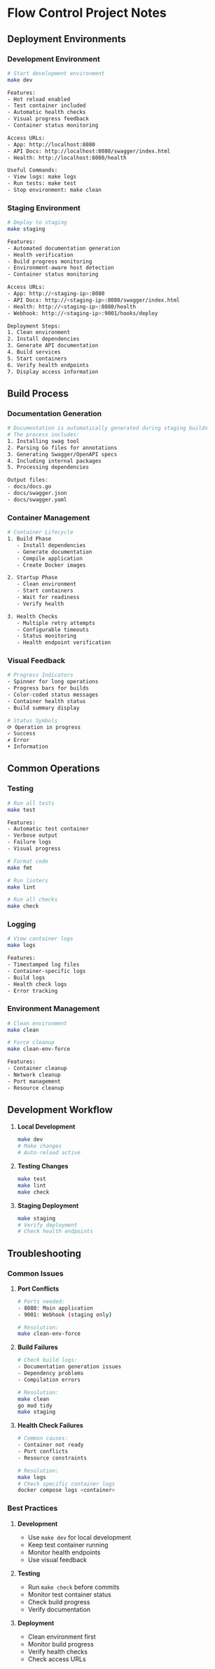 # Flow Control Project Notes

## Deployment Environments

### Development Environment
```bash
# Start development environment
make dev

Features:
- Hot reload enabled
- Test container included
- Automatic health checks
- Visual progress feedback
- Container status monitoring

Access URLs:
- App: http://localhost:8080
- API Docs: http://localhost:8080/swagger/index.html
- Health: http://localhost:8080/health

Useful Commands:
- View logs: make logs
- Run tests: make test
- Stop environment: make clean
```

### Staging Environment
```bash
# Deploy to staging
make staging

Features:
- Automated documentation generation
- Health verification
- Build progress monitoring
- Environment-aware host detection
- Container status monitoring

Access URLs:
- App: http://<staging-ip>:8080
- API Docs: http://<staging-ip>:8080/swagger/index.html
- Health: http://<staging-ip>:8080/health
- Webhook: http://<staging-ip>:9001/hooks/deploy

Deployment Steps:
1. Clean environment
2. Install dependencies
3. Generate API documentation
4. Build services
5. Start containers
6. Verify health endpoints
7. Display access information
```

## Build Process

### Documentation Generation
```bash
# Documentation is automatically generated during staging builds
# The process includes:
1. Installing swag tool
2. Parsing Go files for annotations
3. Generating Swagger/OpenAPI specs
4. Including internal packages
5. Processing dependencies

Output files:
- docs/docs.go
- docs/swagger.json
- docs/swagger.yaml
```

### Container Management
```bash
# Container Lifecycle
1. Build Phase
   - Install dependencies
   - Generate documentation
   - Compile application
   - Create Docker images

2. Startup Phase
   - Clean environment
   - Start containers
   - Wait for readiness
   - Verify health

3. Health Checks
   - Multiple retry attempts
   - Configurable timeouts
   - Status monitoring
   - Health endpoint verification
```

### Visual Feedback
```bash
# Progress Indicators
- Spinner for long operations
- Progress bars for builds
- Color-coded status messages
- Container health status
- Build summary display

# Status Symbols
⟳ Operation in progress
✓ Success
✗ Error
• Information
```

## Common Operations

### Testing
```bash
# Run all tests
make test

Features:
- Automatic test container
- Verbose output
- Failure logs
- Visual progress

# Format code
make fmt

# Run linters
make lint

# Run all checks
make check
```

### Logging
```bash
# View container logs
make logs

Features:
- Timestamped log files
- Container-specific logs
- Build logs
- Health check logs
- Error tracking
```

### Environment Management
```bash
# Clean environment
make clean

# Force cleanup
make clean-env-force

Features:
- Container cleanup
- Network cleanup
- Port management
- Resource cleanup
```

## Development Workflow

1. **Local Development**
   ```bash
   make dev
   # Make changes
   # Auto-reload active
   ```

2. **Testing Changes**
   ```bash
   make test
   make lint
   make check
   ```

3. **Staging Deployment**
   ```bash
   make staging
   # Verify deployment
   # Check health endpoints
   ```

## Troubleshooting

### Common Issues

1. **Port Conflicts**
   ```bash
   # Ports needed:
   - 8080: Main application
   - 9001: Webhook (staging only)
   
   # Resolution:
   make clean-env-force
   ```

2. **Build Failures**
   ```bash
   # Check build logs:
   - Documentation generation issues
   - Dependency problems
   - Compilation errors
   
   # Resolution:
   make clean
   go mod tidy
   make staging
   ```

3. **Health Check Failures**
   ```bash
   # Common causes:
   - Container not ready
   - Port conflicts
   - Resource constraints
   
   # Resolution:
   make logs
   # Check specific container logs
   docker compose logs <container>
   ```

### Best Practices

1. **Development**
   - Use `make dev` for local development
   - Keep test container running
   - Monitor health endpoints
   - Use visual feedback

2. **Testing**
   - Run `make check` before commits
   - Monitor test container status
   - Check build progress
   - Verify documentation

3. **Deployment**
   - Clean environment first
   - Monitor build progress
   - Verify health checks
   - Check access URLs